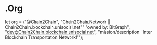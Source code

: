 # .Org
let org = ("@Chain2Chain", "Chain2Chain.Network || Chain2Chain.blockchain.unisocial.net"" "owned by: BitGraph", "dev@Chain2Chain.blockchain.unisocial.net", "mission/description: 'Inter Blockchain Transportation Network!'");

